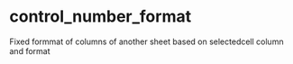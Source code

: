 # control_number_format
Fixed formmat of columns of another sheet based on selectedcell column and format

